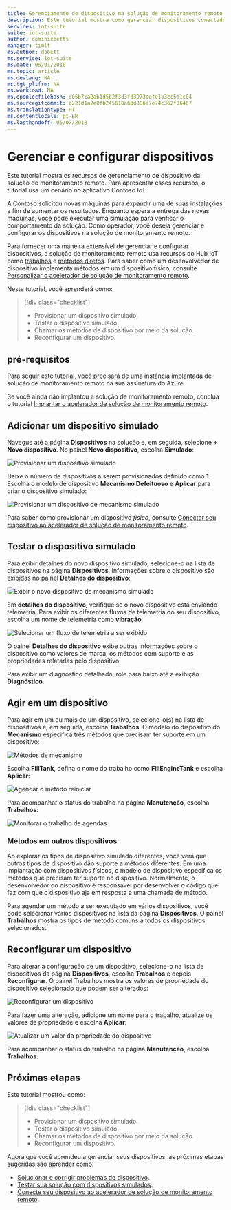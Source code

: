 ```yaml
---
title: Gerenciamento de dispositivo na solução de monitoramento remoto – Azure | Microsoft Docs
description: Este tutorial mostra como gerenciar dispositivos conectados à solução de monitoramento remoto.
services: iot-suite
suite: iot-suite
author: dominicbetts
manager: timlt
ms.author: dobett
ms.service: iot-suite
ms.date: 05/01/2018
ms.topic: article
ms.devlang: NA
ms.tgt_pltfrm: NA
ms.workload: NA
ms.openlocfilehash: d05b7ca2ab1d5b2f3d3fd3973eefe1b3ec5a1c04
ms.sourcegitcommit: e221d1a2e0fb245610a6dd886e7e74c362f06467
ms.translationtype: HT
ms.contentlocale: pt-BR
ms.lasthandoff: 05/07/2018
---
```

# <a name="manage-and-configure-your-devices"></a>Gerenciar e configurar dispositivos

Este tutorial mostra os recursos de gerenciamento de dispositivo da solução de monitoramento remoto. Para apresentar esses recursos, o tutorial usa um cenário no aplicativo Contoso IoT.

A Contoso solicitou novas máquinas para expandir uma de suas instalações a fim de aumentar os resultados. Enquanto espera a entrega das novas máquinas, você pode executar uma simulação para verificar o comportamento da solução. Como operador, você deseja gerenciar e configurar os dispositivos na solução de monitoramento remoto.

Para fornecer uma maneira extensível de gerenciar e configurar dispositivos, a solução de monitoramento remoto usa recursos do Hub IoT como [trabalhos](../iot-hub/iot-hub-devguide-jobs.md) e [métodos diretos](../iot-hub/iot-hub-devguide-direct-methods.md). Para saber como um desenvolvedor de dispositivo implementa métodos em um dispositivo físico, consulte [Personalizar o acelerador de solução de monitoramento remoto](iot-suite-remote-monitoring-customize.md).

Neste tutorial, você aprenderá como:

>[!div class="checklist"]
> * Provisionar um dispositivo simulado.
> * Testar o dispositivo simulado.
> * Chamar os métodos de dispositivo por meio da solução.
> * Reconfigurar um dispositivo.

## <a name="prerequisites"></a>pré-requisitos

Para seguir este tutorial, você precisará de uma instância implantada de solução de monitoramento remoto na sua assinatura do Azure.

Se você ainda não implantou a solução de monitoramento remoto, conclua o tutorial [Implantar o acelerador de solução de monitoramento remoto](iot-suite-remote-monitoring-deploy.md).

## <a name="add-a-simulated-device"></a>Adicionar um dispositivo simulado

Navegue até a página **Dispositivos** na solução e, em seguida, selecione **+ Novo dispositivo**. No painel **Novo dispositivo**, escolha **Simulado**:

![Provisionar um dispositivo simulado](media/iot-suite-remote-monitoring-manage/devicesprovision.png)

Deixe o número de dispositivos a serem provisionados definido como **1**. Escolha o modelo de dispositivo **Mecanismo Defeituoso** e **Aplicar** para criar o dispositivo simulado:

![Provisionar um dispositivo de mecanismo simulado](media/iot-suite-remote-monitoring-manage/devicesprovisionengine.png)

Para saber como provisionar um dispositivo *físico*, consulte [Conectar seu dispositivo ao acelerador de solução de monitoramento remoto](iot-suite-connecting-devices-node.md).

## <a name="test-the-simulated-device"></a>Testar o dispositivo simulado

Para exibir detalhes do novo dispositivo simulado, selecione-o na lista de dispositivos na página **Dispositivos**. Informações sobre o dispositivo são exibidas no painel **Detalhes do dispositivo**:

![Exibir o novo dispositivo de mecanismo simulado](media/iot-suite-remote-monitoring-manage/devicesviewnew.png)

Em **detalhes do dispositivo**, verifique se o novo dispositivo está enviando telemetria. Para exibir os diferentes fluxos de telemetria do seu dispositivo, escolha um nome de telemetria como **vibração**:

![Selecionar um fluxo de telemetria a ser exibido](media/iot-suite-remote-monitoring-manage/devicesvibration.png)

O painel **Detalhes do dispositivo** exibe outras informações sobre o dispositivo como valores de marca, os métodos com suporte e as propriedades relatadas pelo dispositivo.

Para exibir um diagnóstico detalhado, role para baixo até a exibição **Diagnóstico**.

## <a name="act-on-a-device"></a>Agir em um dispositivo

Para agir em um ou mais de um dispositivo, selecione-o(s) na lista de dispositivos e, em seguida, escolha **Trabalhos**. O modelo do dispositivo do **Mecanismo** especifica três métodos que precisam ter suporte em um dispositivo:

![Métodos de mecanismo](media/iot-suite-remote-monitoring-manage/devicesmethods.png)

Escolha **FillTank**, defina o nome do trabalho como **FillEngineTank** e escolha **Aplicar**:

![Agendar o método reiniciar](media/iot-suite-remote-monitoring-manage/devicesrestartengine.png)

Para acompanhar o status do trabalho na página **Manutenção**, escolha **Trabalhos**:

![Monitorar o trabalho de agendas](media/iot-suite-remote-monitoring-manage/maintenancerestart.png)

### <a name="methods-in-other-devices"></a>Métodos em outros dispositivos

Ao explorar os tipos de dispositivo simulado diferentes, você verá que outros tipos de dispositivo dão suporte a métodos diferentes. Em uma implantação com dispositivos físicos, o modelo de dispositivo especifica os métodos que precisam ter suporte no dispositivo. Normalmente, o desenvolvedor do dispositivo é responsável por desenvolver o código que faz com que o dispositivo aja em resposta a uma chamada de método.

Para agendar um método a ser executado em vários dispositivos, você pode selecionar vários dispositivos na lista da página **Dispositivos**. O painel **Trabalhos** mostra os tipos de método comuns a todos os dispositivos selecionados.

## <a name="reconfigure-a-device"></a>Reconfigurar um dispositivo

Para alterar a configuração de um dispositivo, selecione-o na lista de dispositivos da página **Dispositivos**, escolha **Trabalhos** e depois **Reconfigurar**. O painel Trabalhos mostra os valores de propriedade do dispositivo selecionado que podem ser alterados:

![Reconfigurar um dispositivo](media/iot-suite-remote-monitoring-manage/devicesreconfigure.png)

Para fazer uma alteração, adicione um nome para o trabalho, atualize os valores de propriedade e escolha **Aplicar**:

![Atualizar um valor da propriedade do dispositivo](media/iot-suite-remote-monitoring-manage/devicesreconfigurephysical.png)

Para acompanhar o status do trabalho na página **Manutenção**, escolha **Trabalhos**.

## <a name="next-steps"></a>Próximas etapas

Este tutorial mostrou como:

<!-- Repeat task list from intro -->
>[!div class="checklist"]
> * Provisionar um dispositivo simulado.
> * Testar o dispositivo simulado.
> * Chamar os métodos de dispositivo por meio da solução.
> * Reconfigurar um dispositivo.

Agora que você aprendeu a gerenciar seus dispositivos, as próximas etapas sugeridas são aprender como:

* [Solucionar e corrigir problemas de dispositivo](iot-suite-remote-monitoring-maintain.md).
* [Testar sua solução com dispositivos simulados](iot-suite-remote-monitoring-test.md).
* [Conecte seu dispositivo ao acelerador de solução de monitoramento remoto](iot-suite-connecting-devices-node.md).

<!-- Next tutorials in the sequence -->